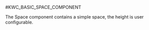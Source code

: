 #KWC_BASIC_SPACE_COMPONENT

The Space component contains a simple space, the height is user configurable.